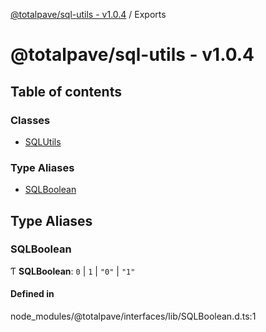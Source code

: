 [@totalpave/sql-utils - v1.0.4](README.md) / Exports

# @totalpave/sql-utils - v1.0.4

## Table of contents

### Classes

- [SQLUtils](classes/SQLUtils.md)

### Type Aliases

- [SQLBoolean](modules.md#sqlboolean)

## Type Aliases

### SQLBoolean

Ƭ **SQLBoolean**: ``0`` \| ``1`` \| ``"0"`` \| ``"1"``

#### Defined in

node_modules/@totalpave/interfaces/lib/SQLBoolean.d.ts:1
